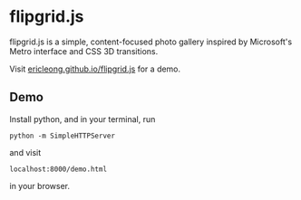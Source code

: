 flipgrid.js
===========
flipgrid.js is a simple, content-focused photo gallery inspired by Microsoft's Metro interface and CSS 3D transitions.

Visit [ericleong.github.io/flipgrid.js](http://ericleong.github.io/flipgrid.js) for a demo.

Demo
----
Install python, and in your terminal, run

	python -m SimpleHTTPServer

and visit 

	localhost:8000/demo.html

in your browser.

